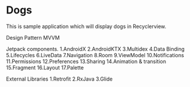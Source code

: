 # Dogs
This is sample application which will display dogs in Recyclerview.

Design Pattern
MVVM

Jetpack components.
1.AndroidX 
2.AndroidKTX
3.Multidex
4.Data Binding
5.Lifecycles
6.LiveData
7.Navigation
8.Room
9.ViewModel
10.Notifications
11.Permissions
12.Preferences
13.Sharing
14.Animation & transition
15.Fragment
16.Layout
17.Palette

External Libraries
1.Retrofit
2.RxJava
3.Glide
